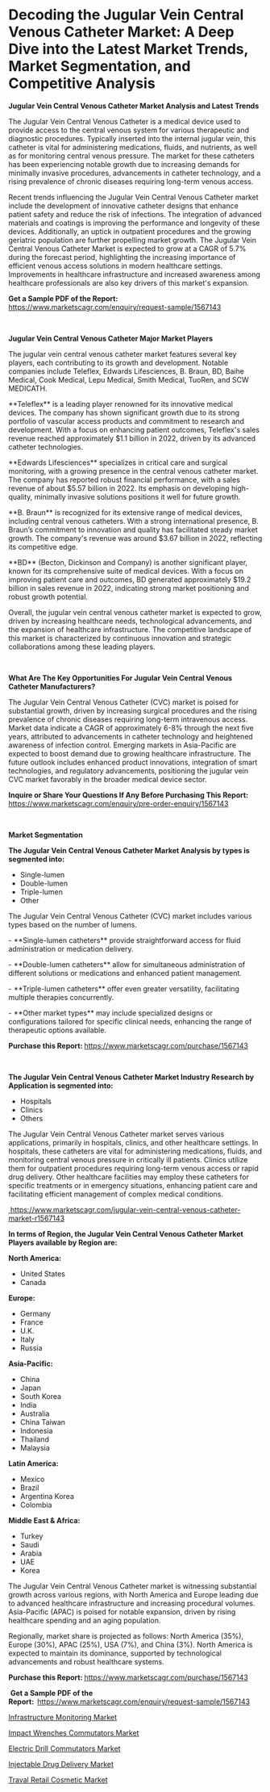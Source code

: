 <p><h1>Decoding the Jugular Vein Central Venous Catheter Market: A Deep Dive into the Latest Market Trends, Market Segmentation, and Competitive Analysis</h1></p><p><strong>Jugular Vein Central Venous Catheter Market Analysis and Latest Trends</strong></p>
<p><p>The Jugular Vein Central Venous Catheter is a medical device used to provide access to the central venous system for various therapeutic and diagnostic procedures. Typically inserted into the internal jugular vein, this catheter is vital for administering medications, fluids, and nutrients, as well as for monitoring central venous pressure. The market for these catheters has been experiencing notable growth due to increasing demands for minimally invasive procedures, advancements in catheter technology, and a rising prevalence of chronic diseases requiring long-term venous access.</p><p>Recent trends influencing the Jugular Vein Central Venous Catheter market include the development of innovative catheter designs that enhance patient safety and reduce the risk of infections. The integration of advanced materials and coatings is improving the performance and longevity of these devices. Additionally, an uptick in outpatient procedures and the growing geriatric population are further propelling market growth. The Jugular Vein Central Venous Catheter Market is expected to grow at a CAGR of 5.7% during the forecast period, highlighting the increasing importance of efficient venous access solutions in modern healthcare settings. Improvements in healthcare infrastructure and increased awareness among healthcare professionals are also key drivers of this market's expansion.</p></p>
<p><strong>Get a Sample PDF of the Report:&nbsp;</strong> <a href="https://www.marketscagr.com/enquiry/request-sample/1567143">https://www.marketscagr.com/enquiry/request-sample/1567143</a></p>
<p>&nbsp;</p>
<p><strong>Jugular Vein Central Venous Catheter Major Market Players</strong></p>
<p><p>The jugular vein central venous catheter market features several key players, each contributing to its growth and development. Notable companies include Teleflex, Edwards Lifesciences, B. Braun, BD, Baihe Medical, Cook Medical, Lepu Medical, Smith Medical, TuoRen, and SCW MEDICATH.</p><p>**Teleflex** is a leading player renowned for its innovative medical devices. The company has shown significant growth due to its strong portfolio of vascular access products and commitment to research and development. With a focus on enhancing patient outcomes, Teleflex's sales revenue reached approximately $1.1 billion in 2022, driven by its advanced catheter technologies.</p><p>**Edwards Lifesciences** specializes in critical care and surgical monitoring, with a growing presence in the central venous catheter market. The company has reported robust financial performance, with a sales revenue of about $5.57 billion in 2022. Its emphasis on developing high-quality, minimally invasive solutions positions it well for future growth.</p><p>**B. Braun** is recognized for its extensive range of medical devices, including central venous catheters. With a strong international presence, B. Braun’s commitment to innovation and quality has facilitated steady market growth. The company's revenue was around $3.67 billion in 2022, reflecting its competitive edge.</p><p>**BD** (Becton, Dickinson and Company) is another significant player, known for its comprehensive suite of medical devices. With a focus on improving patient care and outcomes, BD generated approximately $19.2 billion in sales revenue in 2022, indicating strong market positioning and robust growth potential.</p><p>Overall, the jugular vein central venous catheter market is expected to grow, driven by increasing healthcare needs, technological advancements, and the expansion of healthcare infrastructure. The competitive landscape of this market is characterized by continuous innovation and strategic collaborations among these leading players.</p></p>
<p>&nbsp;</p>
<p><strong>What Are The Key Opportunities For Jugular Vein Central Venous Catheter Manufacturers?</strong></p>
<p><p>The Jugular Vein Central Venous Catheter (CVC) market is poised for substantial growth, driven by increasing surgical procedures and the rising prevalence of chronic diseases requiring long-term intravenous access. Market data indicate a CAGR of approximately 6-8% through the next five years, attributed to advancements in catheter technology and heightened awareness of infection control. Emerging markets in Asia-Pacific are expected to boost demand due to growing healthcare infrastructure. The future outlook includes enhanced product innovations, integration of smart technologies, and regulatory advancements, positioning the jugular vein CVC market favorably in the broader medical device sector.</p></p>
<p><strong>Inquire or Share Your Questions If Any Before Purchasing This Report:</strong> <a href="https://www.marketscagr.com/enquiry/pre-order-enquiry/1567143">https://www.marketscagr.com/enquiry/pre-order-enquiry/1567143</a></p>
<p>&nbsp;</p>
<p><strong>Market Segmentation</strong></p>
<p><strong>The Jugular Vein Central Venous Catheter Market Analysis by types is segmented into:</strong></p>
<p><ul><li>Single-lumen</li><li>Double-lumen</li><li>Triple-lumen</li><li>Other</li></ul></p>
<p><p>The Jugular Vein Central Venous Catheter (CVC) market includes various types based on the number of lumens. </p><p>- **Single-lumen catheters** provide straightforward access for fluid administration or medication delivery. </p><p>- **Double-lumen catheters** allow for simultaneous administration of different solutions or medications and enhanced patient management. </p><p>- **Triple-lumen catheters** offer even greater versatility, facilitating multiple therapies concurrently. </p><p>- **Other market types** may include specialized designs or configurations tailored for specific clinical needs, enhancing the range of therapeutic options available.</p></p>
<p><strong>Purchase this Report:&nbsp;</strong><a href="https://www.marketscagr.com/purchase/1567143">https://www.marketscagr.com/purchase/1567143</a></p>
<p>&nbsp;</p>
<p><strong>The Jugular Vein Central Venous Catheter Market Industry Research by Application is segmented into:</strong></p>
<p><ul><li>Hospitals</li><li>Clinics</li><li>Others</li></ul></p>
<p><p>The Jugular Vein Central Venous Catheter market serves various applications, primarily in hospitals, clinics, and other healthcare settings. In hospitals, these catheters are vital for administering medications, fluids, and monitoring central venous pressure in critically ill patients. Clinics utilize them for outpatient procedures requiring long-term venous access or rapid drug delivery. Other healthcare facilities may employ these catheters for specific treatments or in emergency situations, enhancing patient care and facilitating efficient management of complex medical conditions.</p></p>
<p><a href="https://www.marketscagr.com/jugular-vein-central-venous-catheter-market-r1567143">&nbsp;https://www.marketscagr.com/jugular-vein-central-venous-catheter-market-r1567143</a></p>
<p><strong>In terms of Region, the Jugular Vein Central Venous Catheter Market Players available by Region are:</strong></p>
<p>
    <p> <strong> North America: </strong>
        <ul>
            <li>United States</li>
            <li>Canada</li>
        </ul>
        </p> 
    <p> <strong> Europe: </strong>
        <ul>
            <li>Germany</li>
            <li>France</li>
            <li>U.K.</li>
            <li>Italy</li>
            <li>Russia</li>
        </ul>
        </p> 
    <p> <strong> Asia-Pacific: </strong>
        <ul>
            <li>China</li>
            <li>Japan</li>
            <li>South Korea</li>
            <li>India</li>
            <li>Australia</li>
            <li>China Taiwan</li>
            <li>Indonesia</li>
            <li>Thailand</li>
            <li>Malaysia</li>
        </ul>
        </p> 
    <p> <strong> Latin America: </strong>
        <ul>
            <li>Mexico</li>
            <li>Brazil</li>
            <li>Argentina Korea</li>
            <li>Colombia</li>
        </ul>
        </p> 
    <p> <strong> Middle East & Africa: </strong>
        <ul>
            <li>Turkey</li>
            <li>Saudi</li>
            <li>Arabia</li>
            <li>UAE</li>
            <li>Korea</li>
        </ul>
    </p>
    </p>
<p><p>The Jugular Vein Central Venous Catheter market is witnessing substantial growth across various regions, with North America and Europe leading due to advanced healthcare infrastructure and increasing procedural volumes. Asia-Pacific (APAC) is poised for notable expansion, driven by rising healthcare spending and an aging population. </p><p>Regionally, market share is projected as follows: North America (35%), Europe (30%), APAC (25%), USA (7%), and China (3%). North America is expected to maintain its dominance, supported by technological advancements and robust healthcare systems.</p></p>
<p><strong>Purchase this Report: </strong><a href="https://www.marketscagr.com/purchase/1567143">https://www.marketscagr.com/purchase/1567143</a></p>
<p>&nbsp;<strong>Get a Sample PDF of the Report:&nbsp;&nbsp;</strong><a href="https://www.marketscagr.com/enquiry/request-sample/1567143">https://www.marketscagr.com/enquiry/request-sample/1567143</a></p>
<p><strong></strong></p>
<p><p><a href="https://www.linkedin.com/pulse/booming-infrastructure-monitoring-market-sector-analysis-growth-6xfnf?trackingId=Qw%2FvjjJbTpOk7dmYy6claw%3D%3D">Infrastructure Monitoring Market</a></p><p><a href="https://medium.com/@edwarwatkinxxdd/impact-wrenches-commutators-market-research-report-includes-analysis-on-market-size-share-and-4b1054405255?postPublishedType=repub">Impact Wrenches Commutators Market</a></p><p><a href="https://medium.com/@edwarwatkinxxdd/electric-drill-commutators-industry-forecast-market-shifts-and-strategic-imperatives-2024-2031-a88ba61f3709">Electric Drill Commutators Market</a></p><p><a href="https://www.linkedin.com/pulse/injectable-drug-delivery-market-share-new-trends-analysis-hdmbe?trackingId=ZYZVl124QoCLTmubn6hQhA%3D%3D">Injectable Drug Delivery Market</a></p><p><a href="https://issuu.com/reportprime-2/docs/traval-retail-cosmetic-market-size-_bb5e8eccb804c6">Traval Retail Cosmetic Market</a></p></p>